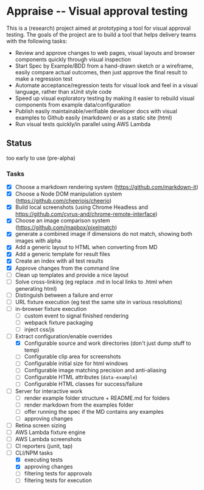# Appraise -- Visual approval testing

This is a (research) project aimed at prototyping a tool for visual approval testing. The goals of the project are to build a tool that helps delivery teams with the following tasks:

- Review and approve changes to web pages, visual layouts and browser components quickly through visual inspection 
- Start Spec by Example/BDD from a hand-drawn sketch or a wireframe,  easily compare actual outcomes, then just approve the final result to make a regression test
- Automate acceptance/regression tests for visual look and feel in a visual language, rather than xUnit style code
- Speed up visual exploratory testing by making it easier to rebuild visual components from example data/configuration
- Publish easily maintainable/verifiable developer docs with visual examples to Github easily (markdown) or as a static site (html)
- Run visual tests quickly/in parallel using AWS Lambda

## Status

too early to use (pre-alpha)


### Tasks

- [x] Choose a markdown rendering system (https://github.com/markdown-it)
- [x] Choose a Node DOM manipulation system (https://github.com/cheeriojs/cheerio)
- [x] Build local screenshots (using Chrome Headless and https://github.com/cyrus-and/chrome-remote-interface)
- [x] Choose an image comparison system (https://github.com/mapbox/pixelmatch)
- [x] generate a combined image if dimensions do not match, showing both images with alpha
- [x] Add a generic layout to HTML when converting from MD 
- [x] Add a generic template for result files
- [x] Create an index with all test results
- [x] Approve changes from the command line
- [ ] Clean up templates and provide a nice layout
- [ ] Solve cross-linking (eg replace .md in local links to .html when generating html)
- [ ] Distinguish between a failure and error
- [ ] URL fixture execution (eg test the same site in various resolutions)
- [ ] in-browser fixture execution
  - [ ] custom event to signal finished rendering
  - [ ] webpack fixture packaging
  - [ ] inject css/js
- [ ] Extract configuration/enable overrides
  - [x] Configurable source and work directories (don't just dump stuff to temp)
  - [ ] Configurable clip area for screenshots
  - [ ] Configurable initial size for html windows
  - [ ] Configurable image matching precision and anti-aliasing
  - [ ] Configurable HTML attributes (`data-example`)
  - [ ] Configurable HTML classes for success/failure
- [ ] Server for interactive work
  - [ ] render example folder structure + README.md for folders
  - [ ] render markdown from the examples folder 
  - [ ] offer running the spec if the MD contains any examples
  - [ ] approving changes
- [ ] Retina screen sizing
- [ ] AWS Lambda fixture engine
- [ ] AWS Lambda screenshots 
- [ ] CI reporters (junit, tap)
- [ ] CLI/NPM tasks
  - [x] executing tests
  - [x] approving changes
  - [ ] filtering tests for approvals
  - [ ] filtering tests for execution
